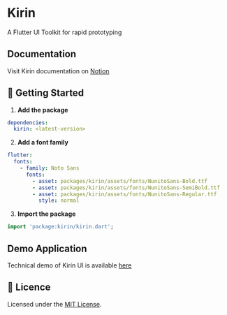 # Kirin

A Flutter UI Toolkit for rapid prototyping

## Documentation

Visit Kirin documentation on [Notion](https://www.notion.so/spaceoddyssey/d49565c7367442139870cca1ba74f099?v=fef039ca03ae4fa2bacbc6527ba97955/)

## 🚀 Getting Started

1. **Add the package**

```yaml
dependencies:
  kirin: <latest-version>
```

2. **Add a font family**

```yaml
flutter:
  fonts:
    - family: Noto Sans
      fonts:
        - asset: packages/kirin/assets/fonts/NunitoSans-Bold.ttf
        - asset: packages/kirin/assets/fonts/NunitoSans-SemiBold.ttf
        - asset: packages/kirin/assets/fonts/NunitoSans-Regular.ttf
          style: normal
```

3. **Import the package**

```dart
import 'package:kirin/kirin.dart';
```

## Demo Application

Technical demo of Kirin UI is available [here](https://github.com/ryzzaki/kirin-demo)

## 📝 Licence

Licensed under the [MIT License](./LICENSE).
